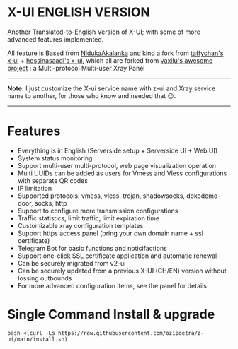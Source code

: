 # X-UI ENGLISH VERSION

Another Translated-to-English Version of X-UI; with some of more advanced features implemented. 
 
All feature is Based from [NidukaAkalanka](https://github.com/NidukaAkalanka/x-ui-english) and
kind a fork from [taffychan's x-ui](https://github.com/taffychan/x-ui) + [hossinasaadi's x-ui](https://github.com/hossinasaadi/x-ui), which all are forked from [vaxilu's awesome project](https://github.com/vaxilu/x-ui/) : a Multi-protocol Multi-user Xray Panel

---

<b>Note:</b> I just customize the X-ui service name with z-ui and Xray service name to another, for those who know and needed that 😉. 

---

# Features

- Everything is in English (Serverside setup + Serverside UI + Web UI)
- System status monitoring
- Support multi-user multi-protocol, web page visualization operation
- Multi UUIDs can be added as users for Vmess and Vless configurations with separate QR codes
- IP limitation
- Supported protocols: vmess, vless, trojan, shadowsocks, dokodemo-door, socks, http
- Support to configure more transmission configurations
- Traffic statistics, limit traffic, limit expiration time
- Customizable xray configuration templates
- Support https access panel (bring your own domain name + ssl certificate)
- Telegram Bot for basic functions and noticifactions
- Support one-click SSL certificate application and automatic renewal
- Can be securely migrated from v2-ui 
- Can be securely updated from a previous X-UI (CH/EN) version without lossing outbounds
- For more advanced configuration items, see the panel for details


# Single Command Install & upgrade

````
bash <(curl -Ls https://raw.githubusercontent.com/ozipoetra/z-ui/main/install.sh)
````
